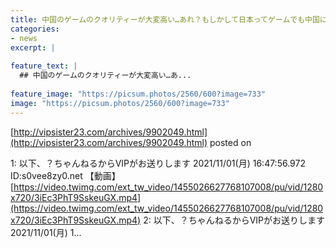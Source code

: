 ```yaml
---
title: 中国のゲームのクオリティーが大変高い…あれ？もしかして日本ってゲームでも中国に追い抜かれたんじゃね？
categories:
- news
excerpt: |
  
feature_text: |
  ## 中国のゲームのクオリティーが大変高い…あ...
  
feature_image: "https://picsum.photos/2560/600?image=733"
image: "https://picsum.photos/2560/600?image=733"
---
```


[http://vipsister23.com/archives/9902049.html](http://vipsister23.com/archives/9902049.html)
posted on 

<!--more-->

1: 以下、？ちゃんねるからVIPがお送りします 2021/11/01(月) 16:47:56.972 ID:s0vee8zy0.net 【動画】 [https://video.twimg.com/ext_tw_video/1455026627768107008/pu/vid/1280x720/3iEc3PhT9SskeuGX.mp4](https://video.twimg.com/ext_tw_video/1455026627768107008/pu/vid/1280x720/3iEc3PhT9SskeuGX.mp4) 2: 以下、？ちゃんねるからVIPがお送りします 2021/11/01(月) 1...
